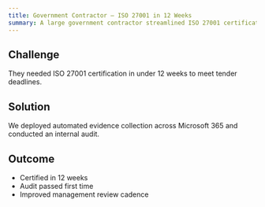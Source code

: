 ```yaml
---
title: Government Contractor — ISO 27001 in 12 Weeks
summary: A large government contractor streamlined ISO 27001 certification using Compliance365’s SharePoint integration.
---
```


## Challenge
They needed ISO 27001 certification in under 12 weeks to meet tender deadlines.

## Solution
We deployed automated evidence collection across Microsoft 365 and conducted an internal audit.

## Outcome
- Certified in 12 weeks
- Audit passed first time
- Improved management review cadence
